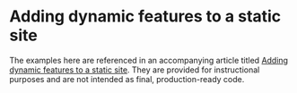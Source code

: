 # Adding dynamic features to a static site

The examples here are referenced in an accompanying article titled [Adding dynamic features to a static site](https://medium.com/@bobbyjack/adding-dynamic-features-to-a-static-site-cf56ff7b163a). They are provided for instructional purposes and are not intended as final, production-ready code.